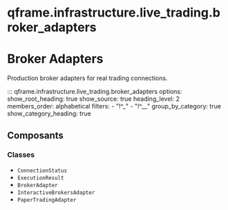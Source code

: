 # qframe.infrastructure.live_trading.broker_adapters


Broker Adapters
===============

Production broker adapters for real trading connections.


::: qframe.infrastructure.live_trading.broker_adapters
    options:
      show_root_heading: true
      show_source: true
      heading_level: 2
      members_order: alphabetical
      filters:
        - "!^_"
        - "!^__"
      group_by_category: true
      show_category_heading: true

## Composants

### Classes

- `ConnectionStatus`
- `ExecutionResult`
- `BrokerAdapter`
- `InteractiveBrokersAdapter`
- `PaperTradingAdapter`

